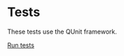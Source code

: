 # Tests
These tests use the QUnit framework.

[Run tests](http://wmatthew.github.io/milestones/js/test/test.html)